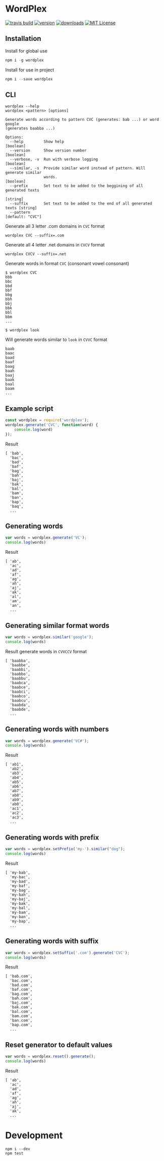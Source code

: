 # WordPlex

[![travis build](https://img.shields.io/travis/fordnox/wordplex.svg?style=flat-square)](https://travis-ci.org/fordnox/wordplex)
[![version](https://img.shields.io/npm/v/wordplex.svg?style=flat-square)](https://www.npmjs.com/package/wordplex)
[![downloads](https://img.shields.io/npm/dm/wordplex.svg?style=flat-square)](https://npm-stat.com/charts.html?package=wordplex&from=2019-11-01)
[![MIT License](https://img.shields.io/npm/l/wordplex.svg?style=flat-square)](http://opensource.org/licenses/MIT)

## Installation

Install for global use

```js
npm i -g wordplex
```

Install for use in project

```js
npm i --save wordplex
```


## CLI

```cli
wordplex --help
wordplex <pattern> [options]

Generate words according to pattern CVC (generates: bab ...) or word google
(generates baabba ...)

Options:
  --help         Show help                                             [boolean]
  --version      Show version number                                   [boolean]
  --verbose, -v  Run with verbose logging                              [boolean]
  --similar, -s  Provide similar word instead of pattern. Will generate similar
                 words.                                                [boolean]
  --prefix       Set text to be added to the beggining of all generated texts
                                                                        [string]
  --suffix       Set text to be added to the end of all generated texts [string]
  --pattern                                                     [default: "CVC"]
```

Generate all 3 letter .com domains in `CVC` format

```wordplex CVC --suffix=.com```

Generate all 4 letter .net domains in `CVCV` format

```wordplex CVCV --suffix=.net```

Generate words in format `CVC` (consonant vowel consonant)

```cli
$ wordplex CVC
bbb
bbc
bbd
bbf
bbg
bbh
bbj
bbk
bbl
bbm
...
```


```cli
$ wordplex look
```

Will generate words similar to `look` in `CVVC` format
```
baab
baac
baad
baaf
baag
baah
baaj
baak
baal
baam
...
```

## Example script

```js
const wordplex = require('wordplex');
wordplex.generate('CVC', function(word) {
    console.log(word)
});

```

Result

```cli
[ 'bab',
  'bac',
  'bad',
  'baf',
  'bag',
  'bah',
  'baj',
  'bak',
  'bal',
  'bam',
  'ban',
  'bap',
  'baq',
  ...
```

## Generating words

```js
var words = wordplex.generate('VC');
console.log(words)
```

Result

```cli
[ 'ab',
  'ac',
  'ad',
  'af',
  'ag',
  'ah',
  'aj',
  'ak',
  'al',
  'am',
  'an',
  ...
```

## Generating similar format words

```js
var words = wordplex.similar('google');
console.log(words)
```

Result generate words in `CVVCCV` format


```cli
[ 'baabba',
  'baabbe',
  'baabbi',
  'baabbo',
  'baabbu',
  'baabca',
  'baabce',
  'baabci',
  'baabco',
  'baabcu',
  'baabda',
  'baabde',
  ...
```

## Generating words with numbers

```js
var words = wordplex.generate('VC#');
console.log(words)
```

Result

```cli
[ 'ab1',
  'ab2',
  'ab3',
  'ab4',
  'ab5',
  'ab6',
  'ab7',
  'ab8',
  'ab9',
  'ab0',
  'ac1',
  'ac2',
  'ac3',
  ...
```

## Generating words with prefix

```js
var words = wordplex.setPrefix('my-').similar("dog");
console.log(words)
```

Result

```cli
[ 'my-bab',
  'my-bac',
  'my-bad',
  'my-baf',
  'my-bag',
  'my-bah',
  'my-baj',
  'my-bak',
  'my-bal',
  'my-bam',
  'my-ban',
  'my-bap',
  ...
```

## Generating words with suffix

```js
var words = wordplex.setSuffix('.com').generate('CVC');
console.log(words)
```

Result

```cli
[ 'bab.com',
  'bac.com',
  'bad.com',
  'baf.com',
  'bag.com',
  'bah.com',
  'baj.com',
  'bak.com',
  'bal.com',
  'bam.com',
  'ban.com',
  'bap.com',
  ...
```
  
## Reset generator to default values

```js
var words = wordplex.reset().generate();
console.log(words)
```

Result

```cli
[ 'ab',
  'ac',
  'ad',
  'af',
  'ag',
  'ah',
  'aj',
  'ak',
  ...
```

# Development

    npm i --dev
    npm test
